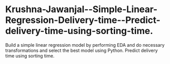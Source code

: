 # Krushna-Jawanjal--Simple-Linear-Regression-Delivery-time--Predict-delivery-time-using-sorting-time.
Build a simple linear regression model by performing EDA and do necessary transformations and select the best model using Python. Predict delivery time using sorting time.
